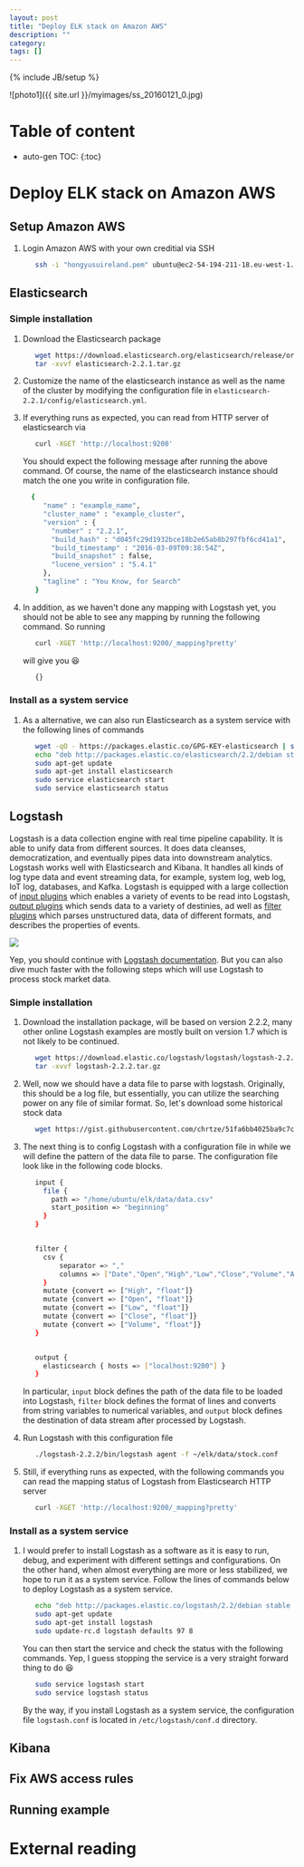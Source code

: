 ```yaml
---
layout: post
title: "Deploy ELK stack on Amazon AWS"
description: ""
category: 
tags: []
---
```

{% include JB/setup %}
<script type="text/javascript"
 src="http://cdn.mathjax.org/mathjax/latest/MathJax.js?config=TeX-AMS-MML_HTMLorMML">
</script>
 
 
![photo1]({{ site.url }}/myimages/ss_20160121_0.jpg)
 
# Table of content
* auto-gen TOC:
{:toc}

# Deploy ELK stack on Amazon AWS

## Setup Amazon AWS

1. Login Amazon AWS with your own creditial via SSH

   ```bash
      ssh -i "hongyusuireland.pem" ubuntu@ec2-54-194-211-18.eu-west-1.compute.amazonaws.com
   ```

## Elasticsearch

### Simple installation

1. Download the Elasticsearch package

   ```bash
	  wget https://download.elasticsearch.org/elasticsearch/release/org/elasticsearch/distribution/tar/elasticsearch/2.2.1/elasticsearch-2.2.1.tar.gz
	  tar -xvvf elasticsearch-2.2.1.tar.gz
   ```

1. Customize the name of the elasticsearch instance as well as the name of the cluster by modifying the configuration file in `elasticsearch-2.2.1/config/elasticsearch.yml`.

1. If everything runs as expected, you can read from HTTP server of elasticsearch via 

   ```bash
      curl -XGET 'http://localhost:9200'
   ```
   You should expect the following message after running the above command. Of course, the name of the elasticsearch instance should match the one you write in configuration file.

   ```bash
     {
	    "name" : "example_name",
	    "cluster_name" : "example_cluster",
	    "version" : {
	      "number" : "2.2.1",
	      "build_hash" : "d045fc29d1932bce18b2e65ab8b297fbf6cd41a1",
	      "build_timestamp" : "2016-03-09T09:38:54Z",
	      "build_snapshot" : false,
	      "lucene_version" : "5.4.1"
	    },
	    "tagline" : "You Know, for Search"
	  }
   ```
   
1. In addition, as we haven't done any mapping with Logstash yet, you should not be able to see any mapping by running the following command. So running
   
   ```bash
      curl -XGET 'http://localhost:9200/_mapping?pretty'
   ```
   
   will give you :laughing:
   
   ```bash
      {}
   ```
   
### Install as a system service

1. As a alternative, we can also run Elasticsearch as a system service with the following lines of commands

   ```bash
      wget -qO - https://packages.elastic.co/GPG-KEY-elasticsearch | sudo apt-key add -
	  echo "deb http://packages.elastic.co/elasticsearch/2.2/debian stable main" | sudo tee -a /etc/apt/sources.list.d/elasticsearch-2.2.list
	  sudo apt-get update
	  sudo apt-get install elasticsearch
	  sudo service elasticsearch start
	  sudo service elasticsearch status
   ```

## Logstash

Logstash is a data collection engine with real time pipeline capability. It is able to unify data from different sources. It does data cleanses, democratization, and eventually pipes data into downstream analytics. Logstash works well with Elasticsearch and Kibana. It handles all kinds of log type data and event streaming data, for example, system log, web log, IoT log, databases, and Kafka. Logstash is equipped with a large collection of [input plugins](https://www.elastic.co/guide/en/logstash/current/input-plugins.html) which enables a variety of events to be read into Logstash, [output plugins](https://www.elastic.co/guide/en/logstash/current/output-plugins.html) which sends data to a variety of destinies, ad well as [filter plugins](https://www.elastic.co/guide/en/logstash/current/filter-plugins.html) which parses unstructured data, data of different formats, and describes the properties of events.

![](https://www.elastic.co/guide/en/logstash/current/static/images/basic_logstash_pipeline.png)

Yep, you should continue with [Logstash documentation](https://www.elastic.co/guide/en/logstash/current/index.html). But you can also dive much faster with the following steps which will use Logstash to process stock market data.

### Simple installation

1. Download the installation package, will be based on version 2.2.2, many other online Logstash examples are mostly built on version 1.7 which is not likely to be continued.

   ```bash
	  wget https://download.elastic.co/logstash/logstash/logstash-2.2.2.tar.gz
	  tar -xvvf logstash-2.2.2.tar.gz
   ```

1. Well, now we should have a data file to parse with logstash. Originally, this should be a log file, but essentially, you can utilize the searching power on any file of similar format. So, let's download some historical stock data 
   ```bash
      wget https://gist.githubusercontent.com/chrtze/51fa6bb4025ba9c7c2b3/raw/9ca9e8bc33fd1b81f44b78f830a8e33d0dbf7646/data.csv
   ```

1. The next thing is to config Logstash with a configuration file in while we will define the pattern of the data file to parse. The configuration file look like in the following code blocks.

   ```bash
	  input {  
	    file {
	      path => "/home/ubuntu/elk/data/data.csv"
	      start_position => "beginning"    
	    }
	  }


	  filter {  
	    csv {
	        separator => ","
	        columns => ["Date","Open","High","Low","Close","Volume","Adj Close"]
	    }
	    mutate {convert => ["High", "float"]}
	    mutate {convert => ["Open", "float"]}
	    mutate {convert => ["Low", "float"]}
	    mutate {convert => ["Close", "float"]}
	    mutate {convert => ["Volume", "float"]}
	  }


	  output {
	    elasticsearch { hosts => ["localhost:9200"] }
	  }
   ```
   In particular, `input` block defines the path of the data file to be loaded into Logstash, `filter` block defines the format of lines and converts from string variables to numerical variables, and `output` block defines the destination of data stream after processed by Logstash.

1. Run Logstash with this configuration file

   ```bash
      ./logstash-2.2.2/bin/logstash agent -f ~/elk/data/stock.conf
   ```
   
1. Still, if everything runs as expected, with the following commands you can read the mapping status of Logstash from Elasticsearch HTTP server

   ```bash 
      curl -XGET 'http://localhost:9200/_mapping?pretty'
   ```

### Install as a system service

1. I would prefer to install Logstash as a software as it is easy to run, debug, and experiment with different settings and configurations. On the other hand, when almost everything are more or less stabilized, we hope to run it as a system service. Follow the lines of commands below to deploy Logstash as a system service. 
   ```bash
      echo "deb http://packages.elastic.co/logstash/2.2/debian stable main" | sudo tee -a /etc/apt/sources.list
	  sudo apt-get update
	  sudo apt-get install logstash
	  sudo update-rc.d logstash defaults 97 8
   ```
   
   You can then start the service and check the status with the following commands. Yep, I guess stopping the service is a very straight forward thing to do :laughing:		
   ```bash
	  sudo service logstash start
	  sudo service logstash status
   ```
   
   By the way, if you install Logstash as a system service, the configuration file `logstash.conf` is located in `/etc/logstash/conf.d` directory.


## Kibana

## Fix AWS access rules

## Running example

# External reading